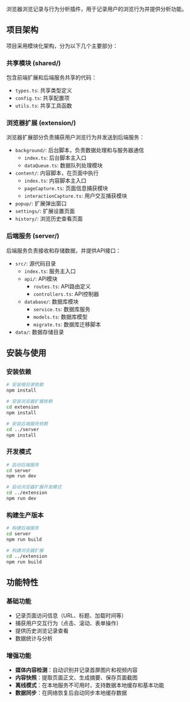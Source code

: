 浏览器浏览记录与行为分析插件，用于记录用户的浏览行为并提供分析功能。

## 项目架构
项目采用模块化架构，分为以下几个主要部分：
### 共享模块 (shared/)
包含前端扩展和后端服务共享的代码：
- `types.ts`: 共享类型定义
- `config.ts`: 共享配置项
- `utils.ts`: 共享工具函数
### 浏览器扩展 (extension/)
浏览器扩展部分负责捕获用户浏览行为并发送到后端服务：
- `background/`: 后台脚本，负责数据处理和与服务器通信
  - `index.ts`: 后台脚本主入口
  - `dataQueue.ts`: 数据队列处理模块
- `content/`: 内容脚本，在页面中执行
  - `index.ts`: 内容脚本主入口
  - `pageCapture.ts`: 页面信息捕获模块
  - `interactionCapture.ts`: 用户交互捕获模块
- `popup/`: 扩展弹出窗口
- `settings/`: 扩展设置页面
- `history/`: 浏览历史查看页面

### 后端服务 (server/)
后端服务负责接收和存储数据，并提供API接口：
- `src/`: 源代码目录
  - `index.ts`: 服务主入口
  - `api/`: API模块
    - `routes.ts`: API路由定义
    - `controllers.ts`: API控制器
  - `database/`: 数据库模块
    - `service.ts`: 数据库服务
    - `models.ts`: 数据库模型
    - `migrate.ts`: 数据库迁移脚本
- `data/`: 数据存储目录

## 安装与使用
### 安装依赖
```bash
# 安装根目录依赖
npm install

# 安装浏览器扩展依赖
cd extension
npm install

# 安装后端服务依赖
cd ../server
npm install
```

### 开发模式
```bash
# 启动后端服务
cd server
npm run dev

# 启动浏览器扩展开发模式
cd ../extension
npm run dev
```

### 构建生产版本

```bash
# 构建后端服务
cd server
npm run build

# 构建浏览器扩展
cd ../extension
npm run build
```

## 功能特性
### 基础功能
- 记录页面访问信息（URL、标题、加载时间等）
- 捕获用户交互行为（点击、滚动、表单操作）
- 提供历史浏览记录查看
- 数据统计与分析

### 增强功能
- **媒体内容检测**：自动识别并记录首屏图片和视频内容
- **内容快照**：提取页面正文、生成摘要、保存页面截图
- **离线模式**：在本地服务不可用时，支持数据本地缓存和基本功能
- **数据同步**：在网络恢复后自动同步本地缓存数据
